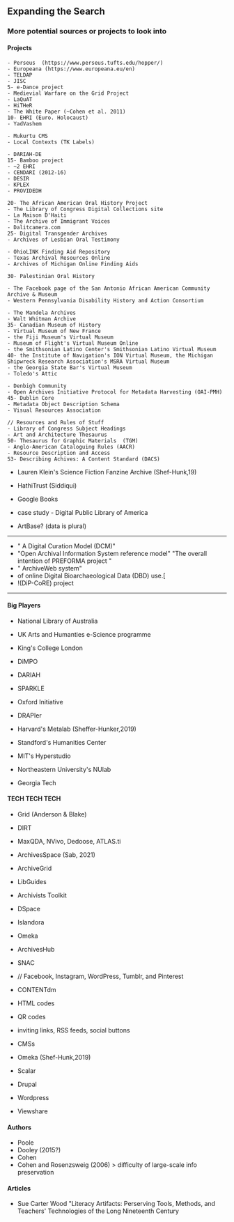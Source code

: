 ## Expanding the Search
### More potential sources or projects to look into


#### Projects

```(Anderson & Blake)
- Perseus  (https://www.perseus.tufts.edu/hopper/)
- Europeana (https://www.europeana.eu/en)
- TELDAP
- JISC
5- e-Dance project
- Medievial Warfare on the Grid Project
- LaQuAT
- HiTHeR
- The White Paper (~Cohen et al. 2011)
10- EHRI (Euro. Holocaust)
- YadVashem
```

```(Christen & Anderson)
- Mukurtu CMS 
- Local Contexts (TK Labels)
```

```(Maryl et al.)
- DARIAH-DE  
15- Bamboo project
- ~2 EHRI
- CENDARI (2012-16)
- DESIR
- KPLEX
- PROVIDEDH
```

``` (Sab, 2021)
20- The African American Oral History Project
- The Library of Congress Digital Collections site 
- La Maison D'Haiti
- The Archive of Immigrant Voices
- Dalitcamera.com
25- Digital Transgender Archives
- Archives of Lesbian Oral Testimony 

- OhioLINK Finding Aid Repository
- Texas Archival Resources Online
- Archives of Michigan Online Finding Aids

30- Palestinian Oral History 

- The Facebook page of the San Antonio African American Community Archive & Museum
- Western Pennsylvania Disability History and Action Consortium

- The Mandela Archives
- Walt Whitman Archive
35- Canadian Museum of History 
- Virtual Museum of New France
- the Fiji Museum's Virtual Museum
- Museum of Flight's Virtual Museum Online 
- the Smithsonian Latino Center's Smithsonian Latino Virtual Museum
40- the Institute of Navigation's ION Virtual Museum, the Michigan Shipwreck Research Association's MSRA Virtual Museum
- the Georgia State Bar's Virtual Museum 
- Toledo's Attic

- Denbigh Community 
- Open Archives Initiative Protocol for Metadata Harvesting (OAI-PMH)
45- Dublin Core
- Metadata Object Description Schema 
- Visual Resources Association

// Resources and Rules of Stuff
- Library of Congress Subject Headings
- Art and Architecture Thesaurus 
50- Thesaurus for Graphic Materials  (TGM)
- Anglo-American Cataloguing Rules (AACR)
- Resource Description and Access
53- Describing Achives: A Content Standard (DACS)
```

- Lauren Klein's Science Fiction Fanzine Archive (Shef-Hunk,19)

- HathiTrust (Siddiqui)
- Google Books
- case study - Digital Public Library of America 

- ArtBase? (data is plural)

****
- " A Digital Curation Model (DCM)"
- "Open Archival Information System reference model" "The overall intention of PREFORMA project "
- " ArchiveWeb system"
-  of online Digital Bioarchaeological Data (DBD) use.[
- !(DiP-CoRE) project

****

#### Big Players

- National Library of Australia
- UK Arts and Humanties e-Science programme
- King's College London
- DiMPO 
- DARIAH
- SPARKLE
- Oxford Initiative
- DRAPIer

- Harvard's Metalab (Sheffer-Hunker,2019)
- Standford's Humanities Center
- MIT's Hyperstudio
- Northeastern University's NUlab
- Georgia Tech


#### TECH TECH TECH

- Grid (Anderson & Blake)
- DIRT
- MaxQDA, NVivo, Dedoose, ATLAS.ti

- ArchivesSpace (Sab, 2021)
- ArchiveGrid
- LibGuides
- Archivists Toolkit
- DSpace
- Islandora 
- Omeka
- ArchivesHub
- SNAC
- // Facebook, Instagram, WordPress, Tumblr, and Pinterest 
- CONTENTdm

- HTML codes
- QR codes
- inviting links, RSS feeds, social buttons
- CMSs

- Omeka (Shef-Hunk,2019)
- Scalar
- Drupal
- Wordpress
- Viewshare


#### Authors

- Poole
- Dooley (2015?)
- Cohen
- Cohen and Rosenzsweig (2006) > difficulty of large-scale info  preservation

#### Articles

- Sue Carter Wood "Literacy Artifacts: Perserving Tools, Methods, and Teachers' Technologies of the Long Nineteenth Century

